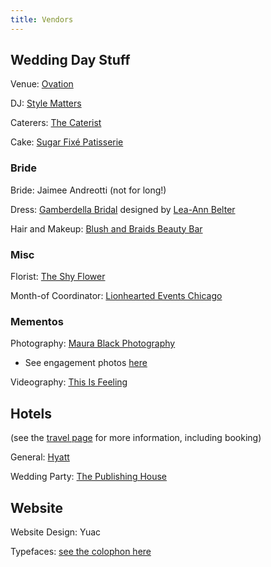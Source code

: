 ```yaml
---
title: Vendors
---
```


## Wedding Day Stuff

Venue: [Ovation](https://www.ovationchicago.com/)

DJ: [Style Matters](https://www.stylemattersdjs.com/)

Caterers: [The Caterist](https://thecaterist.com/)

Cake: [Sugar Fixé Patisserie](https://www.sugarfixe.com/)

### Bride

Bride: Jaimee Andreotti (not for long!)

Dress: [Gamberdella Bridal](https://www.gamberdella.com/) designed by [Lea-Ann Belter](https://lea-annbelter.com/)

Hair and Makeup: [Blush and Braids Beauty Bar](https://www.blushandbraidsbeautybar.com/)

### Misc

Florist: [The Shy Flower](https://theshyflower.com/)

Month-of Coordinator: [Lionhearted Events Chicago](https://www.lionheartedevents.com/chicago)

### Mementos

Photography: [Maura Black Photography](https://maurablackphotography.squarespace.com/)
- See engagement photos [here](/vendors/engagement-photos.html)

Videography: [This Is Feeling](https://thisisfeeling.com/video/)

## Hotels
(see the [travel page](/travel#getting-rest) for more information, including booking)

General: [Hyatt](https://www.hyatt.com/en-US/hotel/illinois/hyatt-house-chicago-west-loop-fulton-market/chixl)

Wedding Party: [The Publishing House](https://www.publishinghousebnb.com/)

## Website

Website Design: Yuac

Typefaces: [see the colophon here](/vendors/colophon.html)
